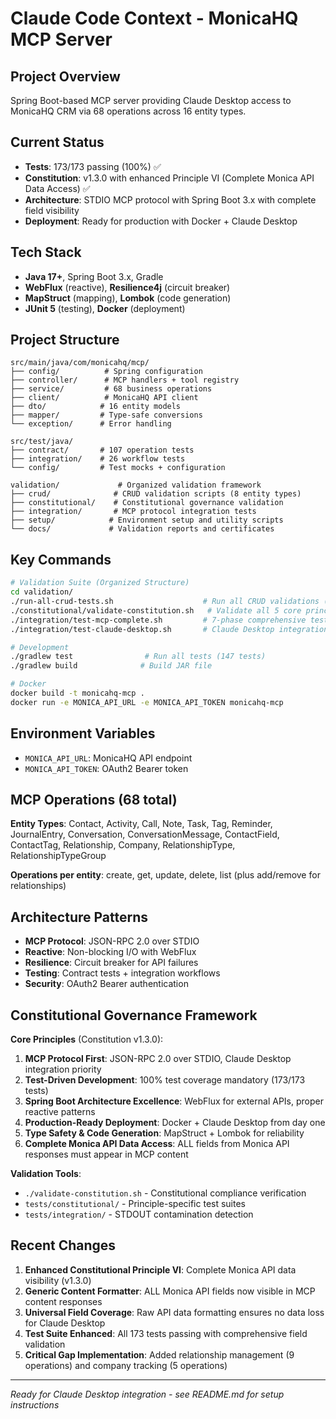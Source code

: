 # Claude Code Context - MonicaHQ MCP Server

## Project Overview
Spring Boot-based MCP server providing Claude Desktop access to MonicaHQ CRM via 68 operations across 16 entity types.

## Current Status
- **Tests**: 173/173 passing (100%) ✅
- **Constitution**: v1.3.0 with enhanced Principle VI (Complete Monica API Data Access) ✅
- **Architecture**: STDIO MCP protocol with Spring Boot 3.x with complete field visibility
- **Deployment**: Ready for production with Docker + Claude Desktop

## Tech Stack
- **Java 17+**, Spring Boot 3.x, Gradle
- **WebFlux** (reactive), **Resilience4j** (circuit breaker)
- **MapStruct** (mapping), **Lombok** (code generation)
- **JUnit 5** (testing), **Docker** (deployment)

## Project Structure
```
src/main/java/com/monicahq/mcp/
├── config/          # Spring configuration
├── controller/      # MCP handlers + tool registry
├── service/         # 68 business operations
├── client/          # MonicaHQ API client
├── dto/            # 16 entity models
├── mapper/         # Type-safe conversions
└── exception/      # Error handling

src/test/java/
├── contract/       # 107 operation tests
├── integration/    # 26 workflow tests
└── config/         # Test mocks + configuration

validation/             # Organized validation framework
├── crud/              # CRUD validation scripts (8 entity types)
├── constitutional/    # Constitutional governance validation
├── integration/       # MCP protocol integration tests
├── setup/            # Environment setup and utility scripts
└── docs/             # Validation reports and certificates
```

## Key Commands
```bash
# Validation Suite (Organized Structure)
cd validation/
./run-all-crud-tests.sh                    # Run all CRUD validations (8 entities)
./constitutional/validate-constitution.sh   # Validate all 5 core principles
./integration/test-mcp-complete.sh         # 7-phase comprehensive testing
./integration/test-claude-desktop.sh       # Claude Desktop integration

# Development
./gradlew test                # Run all tests (147 tests)
./gradlew build              # Build JAR file

# Docker
docker build -t monicahq-mcp .
docker run -e MONICA_API_URL -e MONICA_API_TOKEN monicahq-mcp
```

## Environment Variables
- `MONICA_API_URL`: MonicaHQ API endpoint
- `MONICA_API_TOKEN`: OAuth2 Bearer token

## MCP Operations (68 total)
**Entity Types**: Contact, Activity, Call, Note, Task, Tag, Reminder, JournalEntry, Conversation, ConversationMessage, ContactField, ContactTag, Relationship, Company, RelationshipType, RelationshipTypeGroup

**Operations per entity**: create, get, update, delete, list (plus add/remove for relationships)

## Architecture Patterns
- **MCP Protocol**: JSON-RPC 2.0 over STDIO
- **Reactive**: Non-blocking I/O with WebFlux
- **Resilience**: Circuit breaker for API failures
- **Testing**: Contract tests + integration workflows
- **Security**: OAuth2 Bearer authentication

## Constitutional Governance Framework
**Core Principles** (Constitution v1.3.0):
1. **MCP Protocol First**: JSON-RPC 2.0 over STDIO, Claude Desktop integration priority
2. **Test-Driven Development**: 100% test coverage mandatory (173/173 tests)
3. **Spring Boot Architecture Excellence**: WebFlux for external APIs, proper reactive patterns
4. **Production-Ready Deployment**: Docker + Claude Desktop from day one
5. **Type Safety & Code Generation**: MapStruct + Lombok for reliability
6. **Complete Monica API Data Access**: ALL fields from Monica API responses must appear in MCP content

**Validation Tools**:
- `./validate-constitution.sh` - Constitutional compliance verification
- `tests/constitutional/` - Principle-specific test suites
- `tests/integration/` - STDOUT contamination detection

## Recent Changes
1. **Enhanced Constitutional Principle VI**: Complete Monica API data visibility (v1.3.0)
2. **Generic Content Formatter**: ALL Monica API fields now visible in MCP content responses
3. **Universal Field Coverage**: Raw API data formatting ensures no data loss for Claude Desktop
4. **Test Suite Enhanced**: All 173 tests passing with comprehensive field validation
5. **Critical Gap Implementation**: Added relationship management (9 operations) and company tracking (5 operations)

---
*Ready for Claude Desktop integration - see README.md for setup instructions*